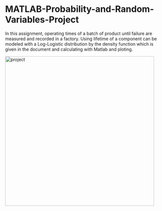 # MATLAB-Probability-and-Random-Variables-Project
In this assignment, operating times of a batch of product until failure are measured and recorded in a factory. Using lifetime of a component can be modeled with a Log-Logistic distribution by the density function which is given in the document and calculating with Matlab and ploting.



<img width="482" alt="project" src="https://github.com/ezgiakbas87/MATLAB-Probability-and-Random-Variables-Project/assets/126782676/01deea38-4f63-411e-a09a-bc126e2a5061">
